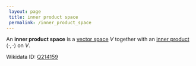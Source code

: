 ```yaml
---
 layout: page
 title: inner product space
 permalink: /inner_product_space
---
```

An **inner product space** is a [vector space](https://defsmath.github.io/DefsMath/vector_space) $V$ together with an [inner product](https://defsmath.github.io/DefsMath/inner_product) $\langle\cdot,\cdot\rangle$ on $V$.

Wikidata ID: [Q214159](https://www.wikidata.org/wiki/Q214159)